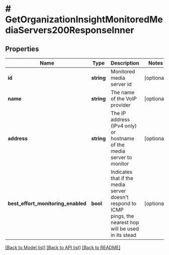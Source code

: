 # # GetOrganizationInsightMonitoredMediaServers200ResponseInner

## Properties

Name | Type | Description | Notes
------------ | ------------- | ------------- | -------------
**id** | **string** | Monitored media server id | [optional]
**name** | **string** | The name of the VoIP provider | [optional]
**address** | **string** | The IP address (IPv4 only) or hostname of the media server to monitor | [optional]
**best_effort_monitoring_enabled** | **bool** | Indicates that if the media server doesn&#39;t respond to ICMP pings, the nearest hop will be used in its stead | [optional]

[[Back to Model list]](../../README.md#models) [[Back to API list]](../../README.md#endpoints) [[Back to README]](../../README.md)
